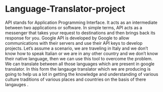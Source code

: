 # Language-Translator-project
API stands for Application Programming Interface. It acts as an intermediate between two applications or software. In simple terms, API acts as a messenger that takes your request to destinations and then brings back its response for you. Google API is developed by Google to allow communications with their servers and use their API keys to develop projects.
Let’s assume a scenario, we are traveling in Italy and we don’t know how to speak Italian or we are in any other country and we don’t know their native language, then we can use this tool to overcome the problem. We can translate between all those languages which are present in google translator.
In this form the langauge translator which we are producing is going to help us a lot in getting the knowledge and understanding of various culture traditions of various places and countries on the basis of there langauges .
